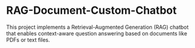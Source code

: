 # RAG-Document-Custom-Chatbot
This project implements a Retrieval-Augmented Generation (RAG) chatbot that enables context-aware question answering based on documents like PDFs or text files. 
